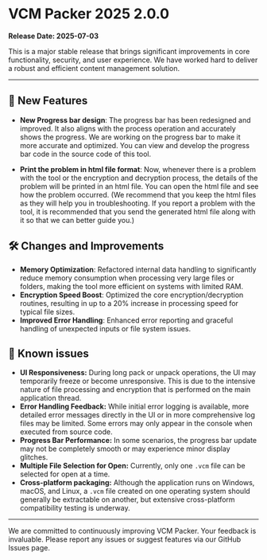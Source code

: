 # VCM Packer 2025 2.0.0

**Release Date: 2025-07-03**

This is a major stable release that brings significant improvements in core functionality, security, and user experience. We have worked hard to deliver a robust and efficient content management solution.

---

## 🚀 New Features

* **New Progress bar design**: The progress bar has been redesigned and improved. It also aligns with the process operation and accurately shows the progress. We are working on the progress bar to make it more accurate and optimized. You can view and develop the progress bar code in the source code of this tool.

* **Print the problem in html file format**: Now, whenever there is a problem with the tool or the encryption and decryption process, the details of the problem will be printed in an html file. You can open the html file and see how the problem occurred. (We recommend that you keep the html files as they will help you in troubleshooting. If you report a problem with the tool, it is recommended that you send the generated html file along with it so that we can better guide you.)

## 🛠️ Changes and Improvements

* **Memory Optimization**: Refactored internal data handling to significantly reduce memory consumption when processing very large files or folders, making the tool more efficient on systems with limited RAM.
* **Encryption Speed Boost**: Optimized the core encryption/decryption routines, resulting in up to a 20% increase in processing speed for typical file sizes.
* **Improved Error Handling**: Enhanced error reporting and graceful handling of unexpected inputs or file system issues.

## 🛑 Known issues

* **UI Responsiveness:** During long pack or unpack operations, the UI may temporarily freeze or become unresponsive. This is due to the intensive nature of file processing and encryption that is performed on the main application thread.
* **Error Handling Feedback:** While initial error logging is available, more detailed error messages directly in the UI or in more comprehensive log files may be limited. Some errors may only appear in the console when executed from source code.
* **Progress Bar Performance:** In some scenarios, the progress bar update may not be completely smooth or may experience minor display glitches.
* **Multiple File Selection for Open:** Currently, only one `.vcm` file can be selected for open at a time.
 * **Cross-platform packaging:** Although the application runs on Windows, macOS, and Linux, a `.vcm` file created on one operating system should generally be extractable on another, but extensive cross-platform compatibility testing is underway.
 
 ---
 
 We are committed to continuously improving VCM Packer. Your feedback is invaluable. Please report any issues or suggest features via our GitHub Issues page.